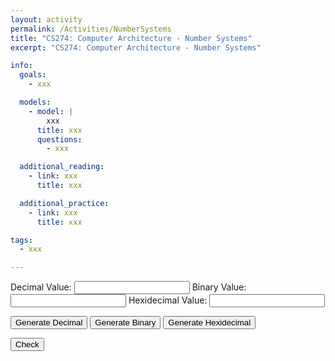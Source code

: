 ```yaml
---
layout: activity
permalink: /Activities/NumberSystems
title: "CS274: Computer Architecture - Number Systems"
excerpt: "CS274: Computer Architecture - Number Systems"

info:
  goals:
    - xxx

  models:
    - model: |
        xxx
      title: xxx
      questions:
        - xxx

  additional_reading:
    - link: xxx
      title: xxx

  additional_practice:
    - link: xxx
      title: xxx

tags:
  - xxx

---
```


<script language="JavaScript">
function gen2() {
    var val = Math.floor(Math.random() * 2048) + 1
    
    document.getElementById("decimal").value = "";
    document.getElementById("binary").value = val.toString(2);
    document.getElementById("hexidecimal").value = "";
}

function gen10() {
    var val = Math.floor(Math.random() * 2048) + 1
    
    document.getElementById("decimal").value = val.toString();
    document.getElementById("binary").value = "";
    document.getElementById("hexidecimal").value = "";
}

function gen16() {
    var val = Math.floor(Math.random() * 2048) + 1
    
    document.getElementById("decimal").value = "";
    document.getElementById("binary").value = "";
    document.getElementById("hexidecimal").value = val.toString(16);
}

function check() {
    var bin = document.getElementById("binary").value;
    bin = parseInt(bin, 2);
    var hex = document.getElementById("hexidecimal").value;
    hex = parseInt(hex, 16);
    var dec = document.getElementById("decimal").value;
    dec = parseInt(dec, 10);
    
    console.log(dec.toString() + " " + bin.toString() + " " + hex.toString());
    
    if(hex == bin && dec == bin) {
        alert("Correct!");
    } else {
        alert("Not quite!");
    }
}
</script>

Decimal Value: <input id="decimal" name="decimal" />
Binary Value: <input id="binary" name="binary" />
Hexidecimal Value: <input id="binary" name="binary" />

<button id="gen10" onclick=get10()>Generate Decimal</button>
<button id="gen2" onclick=gen2()>Generate Binary</button>
<button id="gen16" onclick=gen16()>Generate Hexidecimal</button>

<button id="check" onclick=check()>Check</button>